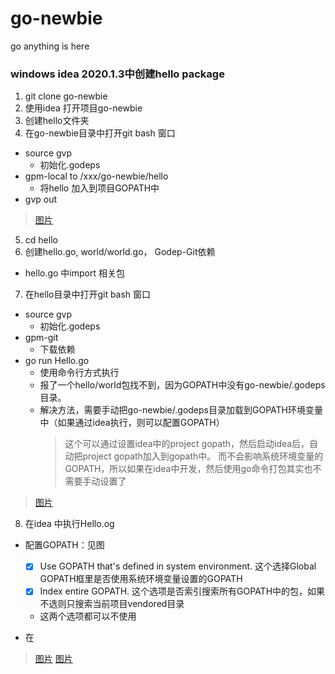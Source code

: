# go-newbie
go anything is here

### windows idea 2020.1.3中创建hello package
 1. git clone go-newbie
 2. 使用idea 打开项目go-newbie
 3. 创建hello文件夹
 4. 在go-newbie目录中打开git bash 窗口
   + source gvp
      - 初始化.godeps
   + gpm-local to /xxx/go-newbie/hello
      - 将hello 加入到项目GOPATH中
   + gvp out
   
 > [图片](Assets/Res/image/go-newbie-GOPATH.png)
   
 5. cd hello
 6. 创建hello.go, world/world.go， Godep-Git依赖
   + hello.go 中import 相关包
 7. 在hello目录中打开git bash 窗口
   + source gvp
      - 初始化.godeps
   + gpm-git
      - 下载依赖
   + go run Hello.go
      - 使用命令行方式执行
      - 报了一个hello/world包找不到，因为GOPATH中没有go-newbie/.godeps目录。
      - 解决方法，需要手动把go-newbie/.godeps目录加载到GOPATH环境变量中（如果通过idea执行，则可以配置GOPATH）
        > 这个可以通过设置idea中的project gopath，然后启动idea后，自动把project gopath加入到gopath中。
        > 而不会影响系统环境变量的GOPATH，所以如果在idea中开发，然后使用go命令打包其实也不需要手动设置了
   
   > [图片](Assets/Res/image/go-newbie-hello-GOPATH.png)
      
 8. 在idea 中执行Hello.og
   + 配置GOPATH：见图
      - [x] Use GOPATH that's defined in system environment. 这个选择Global GOPATH框里是否使用系统环境变量设置的GOPATH
      - [x] Index entire GOPATH. 这个选项是否索引搜索所有GOPATH中的包，如果不选则只搜索当前项目vendored目录
      - 这两个选项都可以不使用
   
   + 在
   
   > [图片](Assets/Res/image/go-bewbie-idea-GOPATH.png)
   > [图片](Assets/Res/image/go-newbie-idea-hello-result.png)
